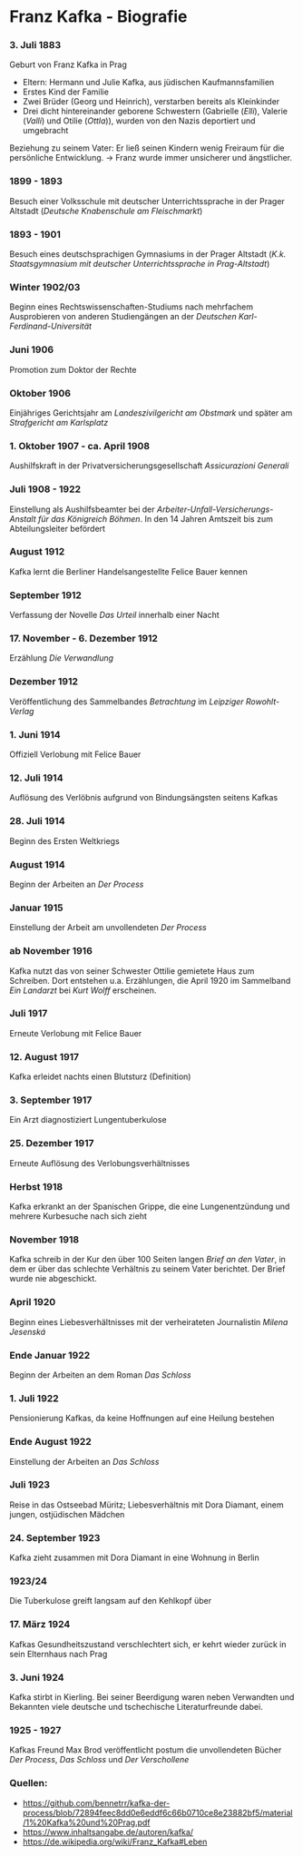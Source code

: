 # Franz Kafka - Biografie
### 3. Juli 1883
Geburt von Franz Kafka in Prag
- Eltern: Hermann und Julie Kafka, aus jüdischen Kaufmannsfamilien
- Erstes Kind der Familie
- Zwei Brüder (Georg und Heinrich), verstarben bereits als Kleinkinder 
- Drei dicht hintereinander geborene Schwestern (Gabrielle (_Elli_), Valerie (_Valli_) und Otilie (_Ottla_)), wurden von den Nazis deportiert und umgebracht

Beziehung zu seinem Vater: Er ließ seinen Kindern wenig Freiraum für die persönliche Entwicklung.
→ Franz wurde immer unsicherer und ängstlicher.

### 1899 - 1893
Besuch einer Volksschule mit deutscher Unterrichtssprache in der Prager Altstadt (_Deutsche Knabenschule am Fleischmarkt_)

### 1893 - 1901
Besuch eines deutschsprachigen Gymnasiums in der Prager Altstadt (_K.k. Staatsgymnasium mit deutscher Unterrichtssprache in Prag-Altstadt_)

### Winter 1902/03
Beginn eines Rechtswissenschaften-Studiums nach mehrfachem Ausprobieren von anderen Studiengängen an der _Deutschen Karl-Ferdinand-Universität_

### Juni 1906
Promotion zum Doktor der Rechte

### Oktober 1906
Einjähriges Gerichtsjahr am _Landeszivilgericht am Obstmark_ und später am _Strafgericht am Karlsplatz_

### 1. Oktober 1907 - ca. April 1908
Aushilfskraft in der Privatversicherungsgesellschaft _Assicurazioni Generali_

### Juli 1908 - 1922
Einstellung als Aushilfsbeamter bei der _Arbeiter-Unfall-Versicherungs-Anstalt für das Königreich Böhmen_.
In den 14 Jahren Amtszeit bis zum Abteilungsleiter befördert

### August 1912
Kafka lernt die Berliner Handelsangestellte Felice Bauer kennen

### September 1912
Verfassung der Novelle _Das Urteil_ innerhalb einer Nacht

### 17. November - 6. Dezember 1912
Erzählung _Die Verwandlung_

### Dezember 1912
Veröffentlichung des Sammelbandes _Betrachtung_ im _Leipziger Rowohlt-Verlag_

### 1. Juni 1914
Offiziell Verlobung mit Felice Bauer

### 12. Juli 1914
Auflösung des Verlöbnis aufgrund von Bindungsängsten seitens Kafkas

### 28. Juli 1914
Beginn des Ersten Weltkriegs

### August 1914
Beginn der Arbeiten an _Der Process_

### Januar 1915
Einstellung der Arbeit am unvollendeten _Der Process_

### ab November 1916
Kafka nutzt das von seiner Schwester Ottilie gemietete Haus zum Schreiben.
Dort entstehen u.a. Erzählungen, die April 1920 im Sammelband _Ein Landarzt_ bei _Kurt Wolff_ erscheinen.

### Juli 1917
Erneute Verlobung mit Felice Bauer

### 12. August 1917
Kafka erleidet nachts einen Blutsturz (Definition)

### 3. September 1917
Ein Arzt diagnostiziert Lungentuberkulose

### 25. Dezember 1917
Erneute Auflösung des Verlobungsverhältnisses

### Herbst 1918
Kafka erkrankt an der Spanischen Grippe, die eine Lungenentzündung und mehrere Kurbesuche nach sich zieht

### November 1918
Kafka schreib in der Kur den über 100 Seiten langen _Brief an den Vater_,
in dem er über das schlechte Verhältnis zu seinem Vater berichtet.
Der Brief wurde nie abgeschickt.

### April 1920
Beginn eines Liebesverhältnisses mit der verheirateten Journalistin _Milena Jesenská_

### Ende Januar 1922
Beginn der Arbeiten an dem Roman _Das Schloss_

### 1. Juli 1922
Pensionierung Kafkas, da keine Hoffnungen auf eine Heilung bestehen

### Ende August 1922
Einstellung der Arbeiten an _Das Schloss_

### Juli 1923
Reise in das Ostseebad Müritz;
Liebesverhältnis mit Dora Diamant, einem jungen, ostjüdischen Mädchen

### 24. September 1923
Kafka zieht zusammen mit Dora Diamant in eine Wohnung in Berlin

### 1923/24
Die Tuberkulose greift langsam auf den Kehlkopf über

### 17. März 1924
Kafkas Gesundheitszustand verschlechtert sich, er kehrt wieder zurück in sein Elternhaus nach Prag

### 3. Juni 1924
Kafka stirbt in Kierling.
Bei seiner Beerdigung waren neben Verwandten und Bekannten viele deutsche und tschechische Literaturfreunde dabei.

### 1925 - 1927
Kafkas Freund Max Brod veröffentlicht postum die unvollendeten Bücher _Der Process_, _Das Schloss_ und _Der Verschollene_

### Quellen:
- <https://github.com/bennetrr/kafka-der-process/blob/72894feec8dd0e6eddf6c66b0710ce8e23882bf5/material/1%20Kafka%20und%20Prag.pdf>
- <https://www.inhaltsangabe.de/autoren/kafka/>
- <https://de.wikipedia.org/wiki/Franz_Kafka#Leben>